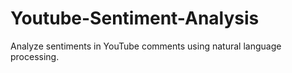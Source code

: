 # Youtube-Sentiment-Analysis
Analyze sentiments in YouTube comments using natural language processing.
